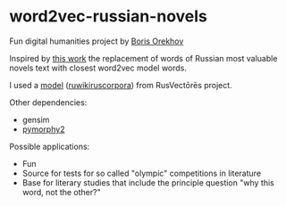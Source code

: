 # word2vec-russian-novels

Fun digital humanities project by [Boris Orekhov](http://nevmenandr.net/bo.php)

Inspired by [this work](https://github.com/arnicas/word2vec-pride-vis) the replacement of words of Russian most valuable novels text with closest word2vec model words.

I used a [model](http://rusvectores.org/ru/models/) ([ruwikiruscorpora](http://rusvectores.org/static/models/ruwikiruscorpora_0_300_20.bin.gz)) from RusVectōrēs project.

Other dependencies:
* gensim
* [pymorphy2](https://pymorphy2.readthedocs.io/en/latest/user/guide.html)

Possible applications:
* Fun
* Source for tests for so called "olympic" competitions in literature
* Base for literary studies that include the principle question "why this word, not the other?"
